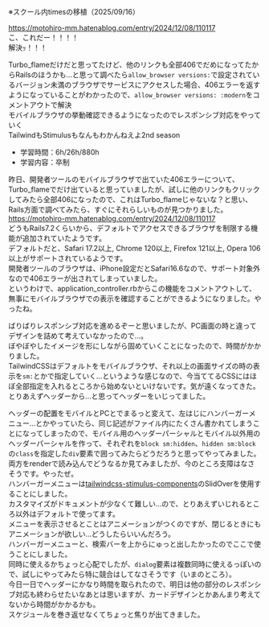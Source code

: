 ※スクール内timesの移植（2025/09/16）

https://motohiro-mm.hatenablog.com/entry/2024/12/08/110117  
こ、これだー！！！！  
解決ｯ！！！

Turbo_flameだけだと思ってたけど、他のリンクも全部406でだめになってたからRailsのほうかも…と思って調べたら`allow_browser versions:`で設定されているバージョン未満のブラウザでサービスにアクセスした場合、406エラーを返すようになっていることがわかったので、`allow_browser versions: :modern`をコメントアウトで解決  
モバイルブラウザの挙動確認できるようになったのでレスポンシブ対応をやっていく  
TailwindもStimulusもなんもわかんねえよ2nd season

- 学習時間：6h/26h/880h
- 学習内容：卒制

昨日、開発者ツールのモバイルブラウザで出ていた406エラーについて、Turbo_flameでだけ出ていると思っていましたが、試しに他のリンクもクリックしてみたら全部406になったので、これはTurbo_flameじゃないな？と思い、Rails方面で調べてみたら、すぐにそれらしいものが見つかりました。  
https://motohiro-mm.hatenablog.com/entry/2024/12/08/110117  
どうもRails7.2くらいから、デフォルトでアクセスできるブラウザを制限する機能が追加されていたようです。  
デフォルトだと、Safari 17.2以上, Chrome 120以上, Firefox 121以上, Opera 106以上がサポートされているようです。  
開発者ツールのブラウザは、iPhone設定だとSafari16.6なので、サポート対象外なので406エラーが出されてしまっていました。  
というわけで、application_controller.rbからこの機能をコメントアウトして、無事にモバイルブラウザでの表示を確認することができるようになりました。やったね。

ばりばりレスポンシブ対応を進めるぞーと思いましたが、PC画面の時と違ってデザインを詰めて考えていなかったので…。  
ぼやぼやしたイメージを形にしながら固めていくことになったので、時間がかかりました。  
TailwindCSSはデフォルトをモバイルブラウザ、それ以上の画面サイズの時の表示を`sm:`とかで指定していく…というような感じなので、今当ててるCSSにはほぼ全部指定を入れるところから始めないといけないです。気が遠くなってきた。  
とりあえずヘッダーから…と思ってヘッダーをいじってました。  

ヘッダーの配置をモバイルとPCとでまるっと変えて、左はじにハンバーガーメニュー…とかやっていたら、同じ記述がファイル内にたくさん書かれてしまうことになってしまったので、モバイル用のヘッダーパーシャルとモバイル以外用のヘッダーパーシャルを作って、それぞれを`block sm:hidden`、`hidden sm:block`の`class`を指定した`div`要素で囲ってみたらどうだろうと思ってやってみました。  
両方をrenderで読み込んでどうなるか見てみましたが、今のところ支障はなさそうです。やったぜ。  
ハンバーガーメニューは[tailwindcss-stimulus-components](https://github.com/excid3/tailwindcss-stimulus-components)のSlidOverを使用することにしました。  
カスタマイズがドキュメントが少なくて難しい…ので、とりあえずいじれるところ以外はデフォルトで使ってます。  
メニューを表示させるとことはアニメーションがつくのですが、閉じるときにもアニメーションが欲しい…どうしたらいいんだろう。  
ハンバーガーメニューと、検索バーを上からにゅっと出したかったのでここで使うことにしました。  
同時に使えるかちょっと心配でしたが、`dialog`要素は複数同時に使えるっぽいので、試しにやってみたら特に競合はしてなさそうです（いまのところ）。  
今日一日でヘッダーにかなり時間を取られたので、明日は他の部分のレスポンシブ対応も終わらせたいなあとは思いますが、カードデザインとかあんまり考えてないから時間がかかるかも。  
スケジュールを巻き返せなくてちょっと焦りが出てきました。

